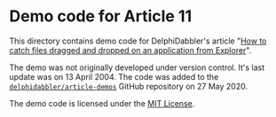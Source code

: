 # Demo code for Article 11

This directory contains demo code for DelphiDabbler's article "[How to catch files dragged and dropped on an application from Explorer](https://delphidabbler.com/articles/11)".

The demo was not originally developed under version control. It's last update was on 13 April 2004. The code was added to the [`delphidabbler/article-demos`](https://github.com/delphidabbler/article-demos) GitHub repository on 27 May 2020.

The demo code is licensed under the [MIT License](https://github.com/delphidabbler/article-demos/blob/master/LICENSE.md).
